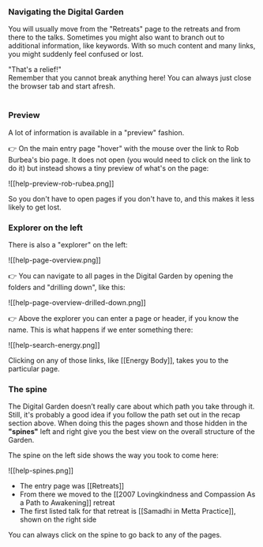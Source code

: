 ### Navigating the Digital Garden
You will usually move from the "Retreats" page to the retreats and from there to the talks. Sometimes you might also want to branch out to additional information, like keywords. With so much content and many links, you might suddenly feel confused or lost.

<div class="admonition note"><div class="title">"That's a relief!"</div><div class="content">
Remember that you cannot break anything here! You can always just close the browser tab and start afresh.<br/>
<br/>
</div></div>

### Preview
A lot of information is available in a "preview" fashion. 

👉 On the main entry page "hover" with the mouse over the link to Rob Burbea's bio page. It does not open (you would need to click on the link to do it) but instead shows a tiny preview of what's on the page:

![[help-preview-rob-rubea.png]]

So you don't have to open pages if you don't have to, and this makes it less likely to get lost.

### Explorer on the left
There is also a "explorer" on the left:

![[help-page-overview.png]]

👉 You can navigate to all pages in the Digital Garden by opening the folders and "drilling down", like this:

![[help-page-overview-drilled-down.png]]

👉 Above the explorer you can enter a page or header, if you know the name. This is what happens if we enter something there:

![[help-search-energy.png]]

Clicking on any of those links, like [[Energy Body]], takes you to the particular page.

### The spine
The Digital Garden doesn’t really care about which path you take through it.  Still, it's probably a good idea if you follow the path set out in the recap section above. When doing this the pages shown and those hidden in the **"spines"** left and right give you the best view on the overall structure of the Garden.
 
 The spine on the left side shows the way you took to come here: 
 
 ![[help-spines.png]]
 
 - The entry page was [[Retreats]]
 - From there we moved to the [[2007 Lovingkindness and Compassion As a Path to Awakening]] retreat
 - The first listed talk for that retreat is [[Samadhi in Metta Practice]], shown on the right side
 
 You can always click on the spine to go back to any of the pages.
<br/>
